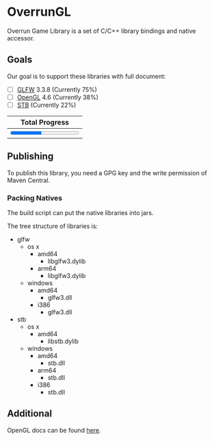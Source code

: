 # OverrunGL

Overrun Game Library is a set of C/C++ library bindings and native accessor.

## Goals

Our goal is to support these libraries with full document:

- [ ] [GLFW](https://www.glfw.org/) 3.3.8 (Currently 75%)
- [ ] [OpenGL](https://www.khronos.org/opengl/) 4.6 (Currently 38%)
- [ ] [STB](https://github.com/nothings/stb) (Currently 22%)

|              Total Progress               |
|:-----------------------------------------:|
| <progress value="45" max="100" /> **45%** |

## Publishing

To publish this library, you need a GPG key and the write permission of Maven Central.

### Packing Natives

The build script can put the native libraries into jars.

The tree structure of libraries is:

- glfw
    - os x
        - amd64
            - libglfw3.dylib
        - arm64
            - libglfw3.dylib
    - windows
        - amd64
            - glfw3.dll
        - i386
            - glfw3.dll
- stb
    - os x
        - amd64
            - libstb.dylib
    - windows
        - amd64
            - stb.dll
        - arm64
            - stb.dll
        - i386
            - stb.dll

## Additional

OpenGL docs can be found [here](https://docs.gl/).
